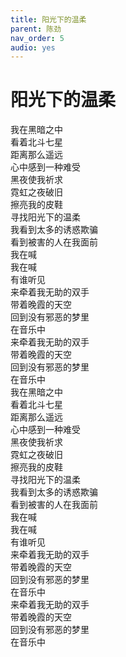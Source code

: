 ```yaml
---
title: 阳光下的温柔
parent: 陈劲
nav_order: 5
audio: yes
---
```


# 阳光下的温柔

我在黑暗之中  
看着北斗七星  
距离那么遥远  
心中感到一种难受  
黑夜使我祈求  
霓虹之夜破旧  
擦亮我的皮鞋  
寻找阳光下的温柔  
我看到太多的诱惑欺骗  
看到被害的人在我面前  
我在喊  
我在喊  
有谁听见  
来牵着我无助的双手  
带着晚霞的天空  
回到没有邪恶的梦里  
在音乐中  
来牵着我无助的双手  
带着晚霞的天空  
回到没有邪恶的梦里  
在音乐中  
我在黑暗之中  
看着北斗七星  
距离那么遥远  
心中感到一种难受  
黑夜使我祈求  
霓虹之夜破旧  
擦亮我的皮鞋  
寻找阳光下的温柔  
我看到太多的诱惑欺骗  
看到被害的人在我面前  
我在喊  
我在喊  
有谁听见  
来牵着我无助的双手  
带着晚霞的天空  
回到没有邪恶的梦里  
在音乐中  
来牵着我无助的双手  
带着晚霞的天空  
回到没有邪恶的梦里  
在音乐中